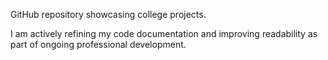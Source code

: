 GitHub repository showcasing college projects. 

I am actively refining my code documentation and improving readability as part of ongoing professional development.
